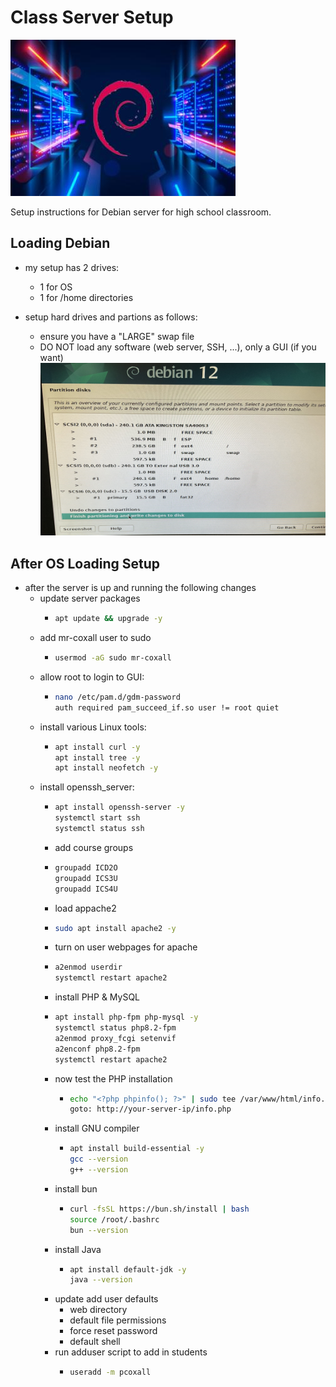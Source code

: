 # Class Server Setup

![Deban Server image](./images/debian%20_server.jpg)

Setup instructions for Debian server for high school classroom.

## Loading Debian

- my setup has 2 drives:
  - 1 for OS
  - 1 for /home directories

- setup hard drives and partions as follows:
  - ensure you have a "LARGE" swap file
  - DO NOT load any software (web server, SSH, ...), only a GUI (if you want)
![Debian Server Partition setup](./images/Debian_drive_partion_setup.jpg)

## After OS Loading Setup

- after the server is up and running the following changes
  - update server packages
    - ```sh
      apt update && upgrade -y
      ```
  - add mr-coxall user to sudo
    - ```sh
      usermod -aG sudo mr-coxall
      ```
  - allow root to login to GUI:
    - ```sh
      nano /etc/pam.d/gdm-password
      auth required pam_succeed_if.so user != root quiet
      ```
  - install various Linux tools:
    - ```sh
      apt install curl -y
      apt install tree -y
      apt install neofetch -y
      ```
  - install openssh_server:
    - ```sh
      apt install openssh-server -y
      systemctl start ssh
      systemctl status ssh
      ```
    - add course groups
    - ```sh
      groupadd ICD2O
      groupadd ICS3U
      groupadd ICS4U
      ```
    - load appache2
    - ```sh
      sudo apt install apache2 -y
      ```
    - turn on user webpages for apache
    - ```sh
      a2enmod userdir
      systemctl restart apache2
      ```
    - install PHP & MySQL
    - ```sh
      apt install php-fpm php-mysql -y
      systemctl status php8.2-fpm
      a2enmod proxy_fcgi setenvif
      a2enconf php8.2-fpm
      systemctl restart apache2
      ```
    - now test the PHP installation
        - ```sh
          echo "<?php phpinfo(); ?>" | sudo tee /var/www/html/info.php
          goto: http://your-server-ip/info.php
          ```
    - install GNU compiler
        - ```sh
          apt install build-essential -y
          gcc --version
          g++ --version
          ```
    - install bun
        - ```sh
          curl -fsSL https://bun.sh/install | bash
          source /root/.bashrc
          bun --version
          ```
    - install Java
        - ```sh
          apt install default-jdk -y
          java --version
          ```
    - update add user defaults
      - web directory
      - default file permissions
      - force reset password
      - default shell
    - run adduser script to add in students
        - ```sh
          useradd -m pcoxall
          ```
